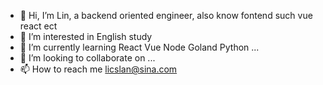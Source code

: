 - 👋 Hi, I’m Lin, a backend oriented engineer, also know fontend such vue react ect
- 👀 I’m interested in English study
- 🌱 I’m currently learning React Vue Node Goland Python ...
- 💞️ I’m looking to collaborate on ...
- 📫 How to reach me licslan@sina.com

<!---
ailin-licslan/ailin-licslan is a ✨ special ✨ repository because its `README.md` (this file) appears on your GitHub profile.
You can click the Preview link to take a look at your changes.
--->
